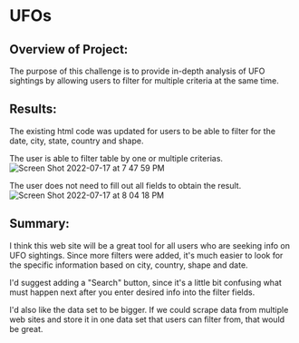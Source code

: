 # UFOs
## Overview of Project: 
The purpose of this challenge is to provide in-depth analysis of UFO sightings by allowing users to filter for multiple criteria at the same time. 

## Results:
The existing html code was updated  for users to be able to filter for the date, city, state, country and shape. 

The user is able to filter table by one or multiple criterias. 
![Screen Shot 2022-07-17 at 7 47 59 PM](https://user-images.githubusercontent.com/103322251/179429778-2d17d28e-bde4-4a36-80a3-a93862b07055.png)

The user does not need to fill out all fields to obtain the result. 
![Screen Shot 2022-07-17 at 8 04 18 PM](https://user-images.githubusercontent.com/103322251/179430258-84d418f2-a6d9-4db8-ac3b-44694b376878.png)

## Summary:
I think this web site will be a great tool for all users who are seeking info on UFO sightings. Since more filters were added, it's much easier to look for the specific information based on city, country, shape and date. 

I'd suggest adding a "Search" button, since it's a little bit confusing what must happen next after you enter desired info into the filter fields. 

I'd also like the data set to be bigger. If we could scrape data from multiple web sites and store it in one data set that users can filter from, that would be great. 



